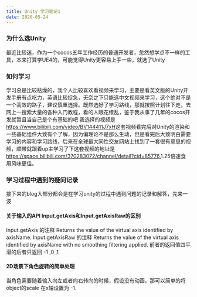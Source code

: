 ```yaml
---
title: Unity 学习笔记1
date: 2020-05-24
---
```


### 为什么选Unity
最近比较迷，作为一个cocos五年工作经历的普通开发者，忽然想学点不一样的工具，本来打算学UE4的，可能觉得Unity更容易上手一些，就选了Unity


### 如何学习
学习总是比较枯燥的，我个人比较喜欢看视频来学习，主要是看英文版的Unity开发手册有点吃力，英语比较捉急，无奈之下只能选中文视频来学习，这个绝对不是一个高效的路子，建议慎重选择。既然选好了学习路线，那就按照计划往下走，去网上一搜索大量的各种入门教程，看的人眼花缭乱，鉴于我从事了几年的cocos开发就暂且当自己是个有基础的吧
我选择的视频是<https://www.bilibili.com/video/BV144411J7xH>这套视频看完后对Unity的渲染和一些基础组件大致有个了解，因为偏理论不是那么生动，但是看完后大致明白需要学习的内容和学习路线，后来在全球最大同性交友网站上找到了一套很有意思的视频，顺带就跟着up主学习了下这套视频的地址是<https://space.bilibili.com/370283072/channel/detail?cid=85776>,1.25倍速食用风味更佳。

### 学习过程中遇到的疑问记录
接下来的blog大部分都会是在学习unity的过程中遇到问题的记录和解答，先来一波

#### 关于输入的API Input.getAxis和Input.getAxisRaw的区别
Input.getAxis 的注释 Returns the value of the virtual axis identified by axisName.
Input.getAxisRaw 的注释 Returns the value of the virtual axis identified by axisName with no smoothing filtering applied.
前者的返回值四平滑的后者只返回 -1 ,0 ,1

#### 2D场景下角色旋转的简单处理
当角色需要随着输入向左或者向右转向的时候，假设没有动画，那可以简单的将object的scale 在x轴设置为 -1.

